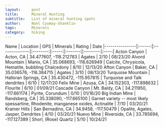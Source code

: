 ```yaml
---
layout:     post
title:      Mineral Hunting
subtitle:   List of mineral hunting spots
author:     Noel Csomay-Shanklin
tags: 		Minerals
category:   hiking
---
```

<!-- Start Writing Below in Markdown -->

Name             | Location | GPS | Minerals | Rating | Date
|----------------|:------:|:--------------:|:--------:|:-----:|:-------:|:--------:|:----:|
Acton Canyon | Acton, CA | 34.477607, -118.212783 | Agates | 2/10 | 08/23/20
Alvord Mountain | Manix, CA | 35.068693, -116.626949 | Calcite, Chrysicola, Hematite, bubbling Chalcedony | 8/10 | 12/13/20
Afton Canyon | Baker, CA | 35.036576, -116.384715 | Agates | 3/10 | 08/13/20
Turquoise Mountain | Halloran Springs, CA | 35.430472, -115.957815 | Turquoise and Talk dendrites | 6/10 | 12/17/20
Felix Mine | Azusa, CA | 34.152303, -117.898632 | Flourite | 6/10 | 01/09/21
Cascade Canyon | Mt. Baldy, CA | 34.211950, -117.661174 | Pyrite, Corundum | 0/10 | 01/16/20
Big Indian Mine | Randsberg, CA | 35.338090, -117.665100 | Garnet variety -- most likely spessartine, Rhodenite, manganese oxides, Actinalite | 7/10 | 03/20/21
Kramer Hills | San Bernadino, CA | 34.9458, -117.50479 | Opalite, Agates, Jasper, Dendrites | 4/10 | 03/20/21
Nuevo Mine | Riverside, CA | 33.785694, -117.127389 | Shorl, (Rose) Quartz | 5/10 | 10/24/21
